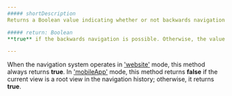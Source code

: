 ```yaml
---
##### shortDescription
Returns a Boolean value indicating whether or not backwards navigation is currently possible.

##### return: Boolean
**true** if the backwards navigation is possible. Otherwise, the value is **false**.

---
```

When the navigation system operates in ['website'](/concepts/40%20SPA%20Framework/3%20Navigation%20and%20Routing/6%20Navigation%20in%20Web%20Apps.md '/Documentation/Guide/SPA_Framework/Navigation_and_Routing/#Navigation_in_Web_Apps') mode, this method always returns **true**. In ['mobileApp'](/Documentation/Guide/SPA_Framework/Navigation_and_Routing/#Navigation_in_Mobile_Apps) mode, this method returns **false** if the current view is a root view in the navigation history; otherwise, it returns **true**.
